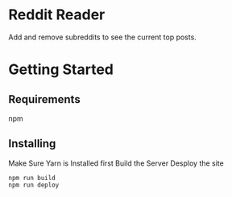 # Reddit Reader
Add and remove subreddits to see the current top posts.

# Getting Started
## Requirements
npm

## Installing
Make Sure Yarn is Installed first 
Build the Server
Desploy the site

```
npm run build
npm run deploy
```
